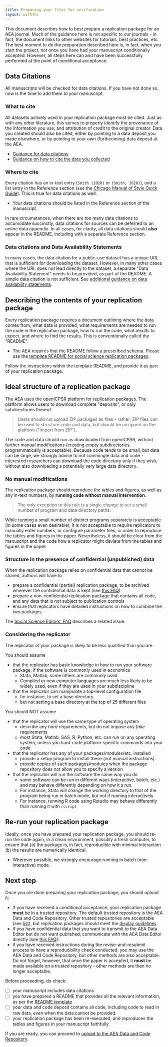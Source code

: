```yaml
---
title: Preparing your files for verification
layout: withtoc
---
```


This document describes how to best prepare a replication package for an AEA journal. Much of the guidance here
is not specific to our journals - in fact, the document links to other websites for tutorials, best practices, etc. The best moment to do the preparation described here is, in fact, when you start the project, not once you have had your manuscript conditionally accepted. However, all steps here can and have been successfully performed at the point of conditional acceptance.

## Data Citations

All manuscripts will be checked for data citations. If you have not done so, now is the time to add them to your
manuscript. 

### What to cite

All datasets actively used in your replication package must be cited. Just as with any other literature, this serves to properly identify the provenance of the information you use, and attribution of credit to the original creator. Data you created should also be cited, either by pointing to a data deposit you made elsewhere, or by pointing to your own (forthcoming) data deposit at the AEA.

- [Guidance for data citations](https://social-science-data-editors.github.io/guidance/addtl-data-citation-guidance.html#distributor)
- [Guidance on how to cite the data you collected](data-deposit-aea.html#citing)


### Where to cite

Every citation has an in-text entry (`Smith (2020)` or `(Smith, 2020)`), and a list entry in the Reference section (see the [Chicago Manual of Style Quick Guide](https://www.chicagomanualofstyle.org/tools_citationguide/citation-guide-2.html)). This is true for data citations as well. 

- Your data citations should be listed in the Reference section of the manuscript. 

In rare circumstances, when there are too many data citations to accomodate succinctly, data citations for sources can be deferred to an online data appendix. In all cases, for clarity, all data citations should **also** appear in the README, including with a separate Reference section.

### Data citations and Data Availability Statements

In many cases, the data citation for a public-use dataset has a unique URL that is sufficient for downloading the dataset. However, in many other cases where the URL does not lead directly to the dataset, a separate "Data Availability Statement" needs to be provided, as part of the README. A simple data citation is not sufficient. See [additional guidance on data availability statements](https://social-science-data-editors.github.io/guidance/Requested_information_dcas.html).

## Describing the contents of your replication package

Every replication package requires a document outlining where the data comes from, what data is provided, what requirements are needed to run the code in the replication package, how to run the code, what results to expect, and where to find the results. This is conventionally called the "README". 

- The AEA requires that the README follow a prescribed schema.  Please use the [template README for social science replication packages](https://social-science-data-editors.github.io/template_README/).

Follow the instructions within the template README, and provide it as part of your replication package.

## Ideal structure of a replication package

The AEA uses the openICPSR platform for replication packages. The platform allows users to download complete "deposits", or only subdirectories thereof. 

> Users should not upload ZIP packages as files - rather, ZIP files can be used to structure code and data, but should be unzipped on the platform ("import from ZIP"). 

The code and data should run as downloaded from openICPSR, without further manual modifications (creating empty subdirectories programmatically is acceptable). Because code tends to be small, but data can be large, we strongly advise to not commingle data and code - interested researchers can download  the code directory only if they wish, without also downloading a potentially very large data directory.

### No manual modifications

The replication package should reproduce the tables and figures, as well as any in-text numbers, by **running code without manual intervention**. 

> The only exception to this rule is a single change to set a small number of program and data directory paths.

While running a small number of distinct programs separately  is acceptable (in some cases even desirable), it is not acceptable to require replicators to manually enter numbers, or configure parameter files, in order to reproduce the tables and figures in the paper. Nevertheless, it should be clear from the manuscript and the code how a replicator might deviate from the tables and figures in the paper. 

### Structure in the presence of confidential (unpublished) data

When the replication package relies on confidential data that cannot be shared, authors will have to

- prepare a confidential (partial) replication package, to be archived wherever the confidential data is kept (see [this FAQ](https://social-science-data-editors.github.io/guidance/FAQ.html#how-can-i-ensure-that-the-confidential-data-is-preserved))
- prepare a non-confidential replication package that contains all code, and any data that is not subject to publication controls
- ensure that replicators have detailed instructions on how to combine the two packages 

The [Social Science Editors' FAQ](https://social-science-data-editors.github.io/guidance/FAQ.html#i-use-confidential-data-i-am-allowed-to-provide-the-data-to-the-data-editor-for-the-purpose-of-replication-but-you-are-not-allowed-to-publish-the-data-how-do-i-proceed) describes a related issue.



### Considering the replicator

The replicator of your package is likely to be less qualified than you are. 

You should assume

- that the replicator has basic knowledge in how to run your software package, if the software is commonly used in economics
  - Stata, Matlab, some others are commonly used
  - Compiled or new computer languages are much less likely to be widely used, even if they are used in your subdiscipline
- that the replicator can manipulate a top-level configuration file 
  - for instance, to set a base directory
  - but not setting a base directory at the top of 25 different files

You should NOT assume

- that the replicator will use the same type of operating system
  - describe any *hard* requirements, but do not impose any *fake* requirements
  - most Stata, Matlab, SAS, R, Python, etc. can run on any operating system, unless you hard-code platform-specific commands into your code 
- that the replicator has any of your packages/modules/etc. installed
  - provide a setup program to install these (not manual instructions). 
  - provide copies of such packages/modules when the package repository does not allow you to specify a version 
- that the replicator will run the software the same way you do
  - some software can be run in different ways (interactive, batch, etc.) and may behave differently depending on how it s run. 
  - For instance, Stata will change the working directory to that of the program being run in batch mode, but not if running interactively
  - For instance, running R code using Rstudio may behave differently than running it with `rscript`

## Re-run your replication package

Ideally, once you have prepared your replication package, you should re-run the code again, in a clean environment, possibly a fresh computer, to ensure that (a) the package is, in fact, reproducible with minimal interaction (b) the results are numerically identical. 

- Wherever possible, we strongly encourage running in batch (non-interactive) mode.

## Next step

Once you are done preparing your replication package, you should upload it:

- if you have received a conditional acceptance, your replication  package **must** be in a trusted repository. The default trusted repository is the AEA Data and Code Repository. Other trusted repositories are acceptable (see [list](https://social-science-data-editors.github.io/guidance/Requested_information_hosting.html#trusted-repositories)), but replication packages should meet the [display guidelines](../policy/guidelines-other-repositories.md). 
- if you have confidential data that you want to transmit to the AEA Data Editor but do not want published, communicate with the AEA Data Editor directly (see [this FAQ](../faq.html)).
- if you have received instructions during the revise-and-resubmit process to have a reproducibility check conducted, you may use the AEA Data and Code Repository, but other methods are also acceptable. Do not forget, however, that once the paper is accepted, it **must** be made available on a trusted repository - other methods are then no longer acceptable.

Before proceeding, do check:

- [ ] your manuscript includes data citations 
- [ ] you have prepared a README that provides all the relevant information, as per the [README template](https://social-science-data-editors.github.io/guidance/template-README.html) 
- [ ] your data and code deposit contains all code, including code to read in raw data, even when the data cannot be provided.
- [ ] your replication package has been re-executed, and reproduces the tables and figures in your manuscript faithfully.

If you are ready, you can proceed to [upload to the AEA Data and Code Repository](data-deposit-aea.md).

